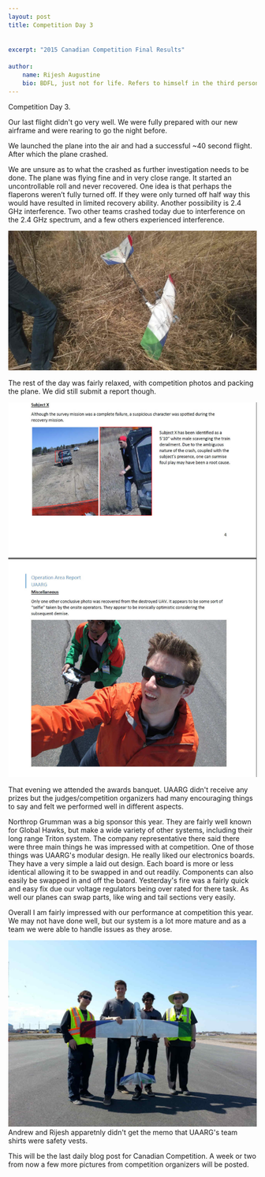 ```yaml
---
layout: post
title: Competition Day 3


excerpt: "2015 Canadian Competition Final Results"

author:
    name: Rijesh Augustine
    bio: BDFL, just not for life. Refers to himself in the third person.
---
```



Competition Day 3.

Our last flight didn't go very well. We were fully prepared with our new airframe and were rearing to go the night before.

We launched the plane into the air and had a successful ~40 second flight. After which the plane crashed. 

We are unsure as to what the crashed as further investigation needs to be done. The plane was flying fine and in very close range. It started an uncontrollable roll and never recovered. One idea is that perhaps the flaperons weren’t fully turned off. If they were only turned off half way this would have resulted in limited recovery ability. Another possibility is 2.4 GHz interference. Two other teams crashed today due to interference on the 2.4 GHz spectrum, and a few others experienced interference.

<div class="full zoomable"><img src="/assets/images/can_crashedplane.jpg"></div>
<p/>

The rest of the day was fairly relaxed, with competition photos and packing the plane. We did still submit a report though.

<div class="full zoomable"><img src="/assets/images/report.jpg"></div>
<p/>



That evening we attended the awards banquet. UAARG didn't receive any prizes but the judges/competition organizers had many encouraging things to say and felt we performed well in different aspects.

Northrop Grumman was a big sponsor this year. They are fairly well known for Global Hawks, but make a wide variety of other systems, including their long range Triton system. The company representative there said there were three main things he was impressed with at competition. One of those things was UAARG's modular design. He really liked our electronics boards. They have a very simple a laid out design. Each board is more or less identical allowing it to be swapped in and out readily. Components can also easily be swapped in and off the board. Yesterday's fire was a fairly quick and easy fix due our voltage regulators being over rated for there task. As well our planes can swap parts, like wing and tail sections very easily. 

Overall I am fairly impressed with our performance at competition this year. We may not have done well, but our system is a lot more mature and as a team we were able to handle issues as they arose. 

<div class="full zoomable"><img src="/assets/images/canteam.jpg"></div>
Andrew and Rijesh apparetnly didn't get the memo that UAARG's team shirts were safety vests.

<p/>

This will be the last daily blog post for Canadian Competition. A week or two from now a few more pictures from competition organizers will be posted.







